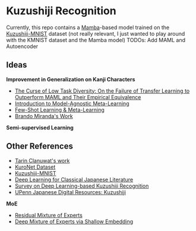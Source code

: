 # Kuzushiji Recognition

Currently, this repo contains a [Mamba](https://github.com/state-spaces/mamba)-based model trained on the [Kuzushiji-MNIST](https://github.com/rois-codh/kmnist) dataset (not really relevant, I just wanted to play around with the KMNIST dataset and the Mamba model)
TODOs: Add MAML and Autoencoder

## Ideas
**Improvement in Generalization on Kanji Characters**
- [The Curse of Low Task Diversity: On the Failure of Transfer Learning to Outperform MAML and Their Empirical Equivalence](https://arxiv.org/abs/2208.01545)
- [Introduction to Model-Agnostic Meta-Learning](https://interactive-maml.github.io/)
- [Few-Shot Learning & Meta-Learning](https://www.borealisai.com/research-blogs/tutorial-2-few-shot-learning-and-meta-learning-i/)
- [Brando Miranda's Work](https://brando90.github.io/brandomiranda/publications.html)

**Semi-supervised Learning**

## Other References

- [Tarin Clanuwat's work](https://tkasasagi.github.io/)
- [KuroNet Dataset](http://codh.rois.ac.jp/char-shape/book/)
- [Kuzushiji-MNIST](https://github.com/rois-codh/kmnist)
- [Deep Learning for Classical Japanese Literature](https://arxiv.org/abs/1812.01718) 
- [Survey on Deep Learning-based Kuzushiji Recognition](https://arxiv.org/abs/2007.09637)
- [UPenn Japanese Digital Resources: Kuzushiji](https://guides.library.upenn.edu/japanesedigitalresources/kuzushiji)



**MoE**
- [Residual Mixture of Experts](https://arxiv.org/pdf/2204.09636.pdf)
- [Deep Mixture of Experts via Shallow Embedding](http://proceedings.mlr.press/v115/wang20d/wang20d.pdf)
